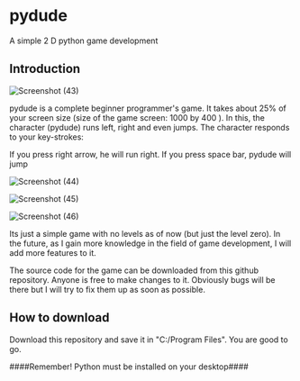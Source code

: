 # pydude
A simple 2 D python game development

## Introduction

![Screenshot (43)](https://user-images.githubusercontent.com/55954313/84044905-c8c18a80-a9c5-11ea-8bdc-9aa3049302d6.png)

pydude is a complete beginner programmer's game. It takes about 25% of your screen size (size of the game screen: 1000 by 400 ). In this, the character (pydude) runs left, right and even jumps.
The character responds to your key-strokes:

If you press right arrow, he will run right. If you press space bar, pydude will jump

![Screenshot (44)](https://user-images.githubusercontent.com/55954313/84044960-dd058780-a9c5-11ea-9fee-2e800c08a14c.png)

![Screenshot (45)](https://user-images.githubusercontent.com/55954313/84045016-edb5fd80-a9c5-11ea-93c7-2693aaaf6bf9.png)

![Screenshot (46)](https://user-images.githubusercontent.com/55954313/84045073-fd354680-a9c5-11ea-9af5-ee4508d4fcf5.png)

Its just a simple game with no levels as of now (but just the level zero). In the future, as I gain more knowledge in the field of game development, I will add more features to it.

The source code for the game can be downloaded from this github repository. Anyone is free to make changes to it. Obviously bugs will be there but I will try to fix them up as soon as possible.

## How to download

Download this repository and save it in "C:/Program Files". You are good to go.


####Remember! Python must be installed on your desktop####

